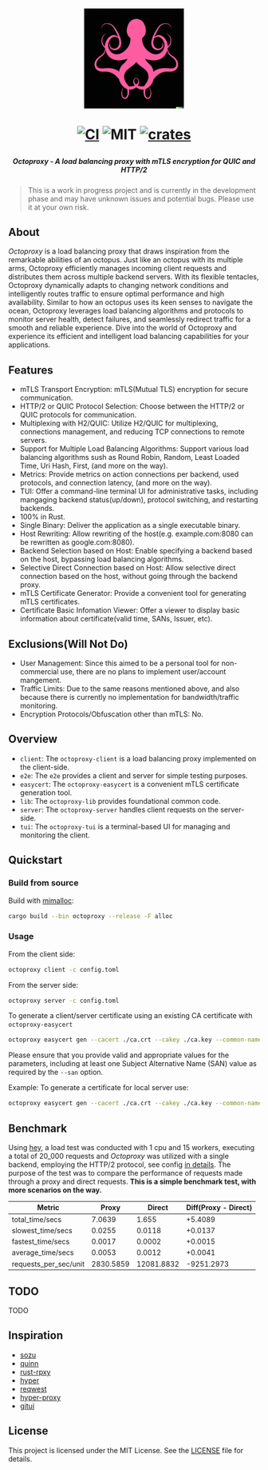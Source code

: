<h1 align="center">
<img width="200px" src="./doc/assets/logo.png" />

[![CI][s0]][l0] ![MIT][s1] [![crates][s2]][l2]
</h1>

[s0]: https://github.com/schwartx/octoproxy/workflows/CI/badge.svg
[l0]: https://github.com/schwartx/octoproxy/actions
[s1]: https://img.shields.io/badge/license-MIT-blue.svg
[s2]: https://img.shields.io/crates/v/octoproxy.svg
[l2]: https://crates.io/crates/octoproxy

<h5 align="center">Octoproxy - A load balancing proxy with mTLS encryption for QUIC and HTTP/2</h1>

> This is a work in progress project and is currently in the development phase and may have unknown issues and potential bugs. Please use it at your own risk.

## About

_Octoproxy_ is a load balancing proxy that draws inspiration from the remarkable abilities of an octopus. Just like an octopus with its multiple arms, Octoproxy efficiently manages incoming client requests and distributes them across multiple backend servers. With its flexible tentacles, Octoproxy dynamically adapts to changing network conditions and intelligently routes traffic to ensure optimal performance and high availability. Similar to how an octopus uses its keen senses to navigate the ocean, Octoproxy leverages load balancing algorithms and protocols to monitor server health, detect failures, and seamlessly redirect traffic for a smooth and reliable experience. Dive into the world of Octoproxy and experience its efficient and intelligent load balancing capabilities for your applications.

## Features
- mTLS Transport Encryption: mTLS(Mutual TLS) encryption for secure communication.
- HTTP/2 or QUIC Protocol Selection: Choose between the HTTP/2 or QUIC protocols for communication.
- Multiplexing with H2/QUIC: Utilize H2/QUIC for multiplexing, connections management, and reducing TCP connections to remote servers.
- Support for Multiple Load Balancing Algorithms: Support various load balancing algorithms sush as Round Robin, Random, Least Loaded Time, Uri Hash, First, (and more on the way).
- Metrics: Provide metrics on action connections per backend, used protocols, and connection latency, (and more on the way).
- TUI: Offer a command-line terminal UI for administrative tasks, including mangaging backend status(up/down), protocol switching, and restarting backends.
- 100% in Rust.
- Single Binary: Deliver the application as a single executable binary.
- Host Rewriting: Allow rewriting of the host(e.g. example.com:8080 can be rewritten as google.com:8080).
- Backend Selection based on Host: Enable specifying a backend based on the host, bypassing load balancing algorithms.
- Selective Direct Connection based on Host: Allow selective direct connection based on the host, without going through the backend proxy.
- mTLS Certificate Generator: Provide a convenient tool for generating mTLS certificates.
- Certificate Basic Infomation Viewer: Offer a viewer to display basic information about certificate(valid time, SANs, Issuer, etc).


## Exclusions(Will Not Do)
- User Management: Since this aimed to be a personal tool for non-commercial use, there are no plans to implement user/account mangement.
- Traffic Limits: Due to the same reasons mentioned above, and also because there is currently no implementation for bandwidth/traffic monitoring.
- Encryption Protocols/Obfuscation other than mTLS: No.


## Overview

- `client`: The `octoproxy-client` is a load balancing proxy implemented on the client-side.
- `e2e`: The `e2e` provides a client and server for simple testing purposes.
- `easycert`: The `octoproxy-easycert` is a convenient mTLS certificate generation tool.
- `lib`: The `octoproxy-lib` provides foundational common code.
- `server`: The `octoproxy-server` handles client requests on the server-side.
- `tui`: The `octoproxy-tui` is a terminal-based UI for managing and monitoring the client.

## Quickstart

### Build from source

Build with [mimalloc](https://github.com/microsoft/mimalloc):
```bash
cargo build --bin octoproxy --release -F alloc
```

### Usage

From the client side:
```bash
octoproxy client -c config.toml
```

From the server side:
```bash
octoproxy server -c config.toml
```

To generate a client/server certificate using an existing CA certificate with `octoproxy-easycert`
```bash
octoproxy easycert gen --cacert ./ca.crt --cakey ./ca.key --common-name <common name> --san "DNS:<domain name>" --san "IP:<ip adddress>" -o . --days 365 <client/server cert name>
```
Please ensure that you provide valid and appropriate values for the parameters, including at least one Subject Alternative Name (SAN) value as required by the `--san` option.

Example: To generate a certificate for local server use:
```bash
octoproxy easycert gen --cacert ./ca.crt --cakey ./ca.key --common-name server_name --san "DNS:localhost" --san "IP:127.0.0.1" -o . --days 3650 server
```

## Benchmark
Using [hey](https://github.com/rakyll/hey), a load test was conducted with 1 cpu
and 15 workers, executing a total of 20_000 requests and _Octoproxy_ was utilized with
a single backend, employing the HTTP/2 protocol, see config [in details](bench/client.toml).
The purpose of the test was
to compare the performance of requests made through a proxy and direct requests.
**This is a simple benchmark test, with more scenarios on the way.**


|         Metric        |   Proxy   |   Direct   | Diff(Proxy - Direct) |
|-----------------------|-----------|------------|----------------------|
|    total_time/secs    |   7.0639  |   1.655    |       +5.4089        |
|   slowest_time/secs   |   0.0255  |   0.0118   |       +0.0137        |
|   fastest_time/secs   |   0.0017  |   0.0002   |       +0.0015        |
|   average_time/secs   |   0.0053  |   0.0012   |       +0.0041        |
| requests_per_sec/unit | 2830.5859 | 12081.8832 |      -9251.2973      |


## TODO
TODO

## Inspiration

- [sozu](https://github.com/sozu-proxy/sozu)
- [quinn](https://github.com/quinn-rs/quinn)
- [rust-rpxy](https://github.com/junkurihara/rust-rpxy)
- [hyper](https://github.com/hyperium/hyper)
- [reqwest](https://github.com/seanmonstar/reqwest)
- [hyper-proxy](https://github.com/tafia/hyper-proxy)
- [gitui](https://github.com/extrawurst/gitui)

## License

This project is licensed under the MIT License. See the [LICENSE](LICENSE) file for details.
